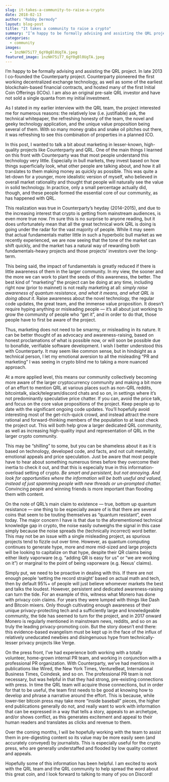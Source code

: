 ```yaml
---
slug: it-takes-a-community-to-raise-a-crypto
date: 2018-02-13
author: "Robby Dermody"
layout: blog-post
title: "It takes a community to raise a crypto"
summary: "I’m happy to be formally advising and assisting the QRL project. In late 2013 I co-founded the Counterparty project. Counterparty pioneered the first working decentralized exchange technology, as well as some of the earliest blockchain-based financial contracts, and hosted many of the first Initial Coin Offerings (ICOs). I am also an original pre-sale QRL investor and have not sold a single quanta from my initial investment."
categories:
  - community
images:
  - 1nzNH75iT7_6gY0gBl0UgTA.jpeg
featured_image: 1nzNH75iT7_6gY0gBl0UgTA.jpeg
---
```


I’m happy to be formally advising and assisting the QRL project. In late 2013 I co-founded the Counterparty project. Counterparty pioneered the first working decentralized exchange technology, as well as some of the earliest blockchain-based financial contracts, and hosted many of the first Initial Coin Offerings (ICOs). I am also an original pre-sale QRL investor and have not sold a single quanta from my initial investment.

As I stated in my earlier interview with the QRL team, the project interested me for numerous reasons: the relatively low (i.e. justifiable) ask, the technical whitepaper, the refreshing honesty of the team, the novel and geeky technology application, and the unique value proposition being several of them. With so many money grabs and snake oil pitches out there, it was refreshing to see this combination of properties in a planned ICO.

In this post, I wanted to talk a bit about marketing in lesser-known, high-quality projects like Counterparty and QRL. One of the main things I learned on this front with Counterparty was that most people understand this technology very little. Especially in bull markets, they invest based on how things superficially look, what other people are talking about, and how it all translates to them making money as quickly as possible. This was quite a let-down for a younger, more idealistic version of myself, who believed in overall market rationality and thought that people will naturally see the value in solid technology. In practice, only a small percentage actually did, though, and these people formed the essential core of our community, as has happened with QRL.

This realization was true in Counterparty’s heyday (2014–2015), and due to the increasing interest that crypto is getting from mainstream audiences, is even more true now. I’m sure this is no surprise to anyone reading, but it does unfortunately mean that all the great technical work QRL is doing is going under the radar for the vast majority of people. While it may seem that actual fundamentals matter little in such a hyperbolic bull market as we recently experienced, we are now seeing that the tone of the market can shift quickly, and the market has a natural way of rewarding both fundamentals-heavy projects and those projects’ investors over the long-term.

This being said, the impact of fundamentals is greatly reduced if there is little awareness of them in the larger community. In my view, the sooner and the more we can work to plant the seeds of this awareness, the better. The best kind of “marketing” the project can be doing at any time, including right now (prior to mainnet) is not really marketing at all: *simply raise awareness of quantum resistance, and what it means, and what QRL is doing about it*. Raise awareness about the novel technology, the regular code updates, the great team, and the immense value proposition. It doesn’t require hyping anything or misleading people — it’s all about just working to grow the community of people who “get it”, and in order to do that, those people have to first be aware of the project.

Thus, marketing does not need to be smarmy, or misleading in its nature. It can be better thought of as advocacy and awareness-raising, based on honest proclamations of what is possible now, or will soon be possible due to bonafide, verifiable software development. I wish I better understood this with Counterparty. It may seem like common sense, but in hindsight as a technical person, I let my emotional aversion to all the misleading “PR and marketing” I was seeing in crypto blind me to taking a more nuanced approach.

At a more applied level, this means our community collectively becoming more aware of the larger cryptocurrency community and making a bit more of an effort to mention QRL at various places such as non-QRL reddits, bitcointalk, slack/telegram/discord chats and so on, in settings where it’s not predominantly speculative price chatter. If you can, avoid the price talk, and focus on the core value propositions of the project. Keep people up to date with the significant ongoing code updates. You’ll hopefully avoid interesting most of the get-rich-quick crowd, and instead attract the more rational and forward-thinking members of the population to at least check the project out. This will both help grow a larger dedicated QRL community, as well as increasing high-quality input and representation of QRL in the larger crypto community.

This may be “shilling” to some, but you can be shameless about it as it is based on technology, developed code, and facts, and not cult mentality, emotional appeals and price speculation. Just be aware that most people have to hear about something numerous times before they overcome their inertia to check it out, and that this is especially true in this information-overload setting of crypto. *Be smart and persistent, but not annoying. And look for opportunities where the information will be both useful and valued, instead of just spamming people with new threads or un-prompted chatter.* Convincing people and winning friends is more important than flooding them with content.

On the note of QRL’s main claim to existence — true, bottom up quantum resistance — one thing to be especially aware of is that there are several coins that seem to be touting themselves as “quantum resistant”, even today. The major concern I have is that due to the aforementioned technical knowledge gap in crypto, the noise easily outweighs the signal in this case simply because the noise spreads the (technically incorrect) word better. This may not be an issue with a single misleading project, as spurious projects tend to fizzle out over time. However, as quantum computing continues to generate hype, more and more mid-sized and large projects will be looking to capitalize on that hype, despite their QR claims being either likely vaporware (e.g. “adding QR is easy for us” or “we are working on it”) or marginal to the point of being vaporware (e.g. Nexus’ claims).

Simply put, we need to be proactive in dealing with this. If there are not enough people ‘setting the record straight’ based on actual math and tech, then by default 95%+ of people will just believe whomever markets the best and talks the loudest. However, persistent and dedicated awareness-raising can turn the tide. For an example of this, witness what Monero has done with privacy coin claims. For years they were lumped with things like Dash and Bitcoin mixers. Only though cultivating enough awareness of their unique privacy-protecting tech and a sufficiently large and knowledgeable community, the tide has seemed to turn for the project, and in 2017 onward Monero is regularly mentioned in mainstream news, reddits, and so on as truly the leading privacy-promoting coin. But the story doesn’t end there: this evidence-based evangelism must be kept up in the face of the influx of relatively uneducated newbies and disingenuous hype from technically-lesser privacy projects like Verge.

On the press front, I’ve had experience both working with a totally volunteer, home-grown internal PR team, and working in conjunction with a professional PR organization. With Counterparty, we’ve had mentions in publications like Wired, the New York Times, VentureBeat, International Business Times, Coindesk, and so on. The professional PR team is not necessary, but was helpful in that they had strong, pre-existing connections with press. In time the QRL team will acquire those connections, but in order for that to be useful, the team first needs to be good at knowing how to develop and phrase a narrative around the effort. This is because, while lower-tier bitcoin press may take more “inside baseball” pieces, the higher end publications generally do not, and really want to work with information that can be expressed in a way that tells a story, appeals to an archetype, and/or shows conflict, as this generates excitement and appeal to their human readers and translates as clicks and revenue to them.

Over the coming months, I will be hopefully working with the team to assist them in pre-digesting content so its value may be more easily seen (and accurately conveyed) by journalists. This is especially useful for the crypto press, who are generally understaffed and flooded by low quality content and appeals.

Hopefully some of this information has been helpful. I am excited to work with the QRL team and the QRL community to help spread the word about this great coin, and I look forward to talking to many of you on Discord!